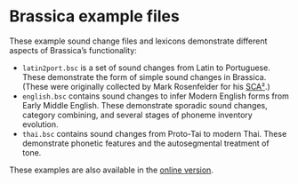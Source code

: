 <!-- -*-GFM-*- -->

# Brassica example files

These example sound change files and lexicons demonstrate different aspects of Brassica’s functionality:

- `latin2port.bsc` is a set of sound changes from Latin to Portuguese.
  These demonstrate the form of simple sound changes in Brassica.
  (These were originally collected by Mark Rosenfelder for his [SCA²](https://www.zompist.com/sca2.html).)
- `english.bsc` contains sound changes to infer Modern English forms from Early Middle English.
  These demonstrate sporadic sound changes, category combining,
    and several stages of phoneme inventory evolution.
- `thai.bsc` contains sound changes from Proto-Tai to modern Thai.
  These demonstrate phonetic features and the autosegmental treatment of tone.

These examples are also available in the [online version](https://bradrn.com/brassica).
